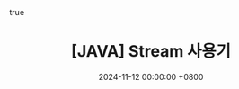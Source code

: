 ---
title: "[JAVA] Stream 사용기"
date: 2024-11-12 00:00:00 +0800
categories: [java, stream]
tags: [java, stream]
math: true
render_with_liquid: false
---